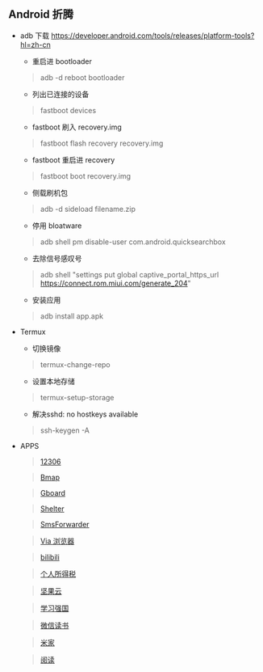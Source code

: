 ## Android 折腾

- adb 下载 https://developer.android.com/tools/releases/platform-tools?hl=zh-cn

  - 重启进 bootloader

  > adb -d reboot bootloader

  - 列出已连接的设备

  > fastboot devices

  - fastboot 刷入 recovery.img

  > fastboot flash recovery recovery.img

  - fastboot 重启进 recovery

  > fastboot boot recovery.img

  - 侧载刷机包

  > adb -d sideload filename.zip

  - 停用 bloatware

  > adb shell pm disable-user com.android.quicksearchbox

  - 去除信号感叹号

  > adb shell "settings put global captive_portal_https_url https://connect.rom.miui.com/generate_204"

  - 安装应用

  > adb install app.apk

- Termux
  - 切换镜像
  > termux-change-repo
  - 设置本地存储
  > termux-setup-storage
  - 解决sshd: no hostkeys available
  > ssh-keygen -A

- APPS

  > [12306](https://mobile.12306.cn/otsmobile/h5/otsbussiness/downloadapp/downloadapp.html)
  
  > [Bmap](http://www.bmaps.cn/)
  
  > [Gboard](https://gboard-go.cn.uptodown.com/android)
  
  > [Shelter](https://f-droid.org/packages/net.typeblog.shelter/)
  
  > [SmsForwarder](https://github.com/pppscn/SmsForwarder/releases)
  
  > [Via 浏览器](https://via-browser-fast-and-light-geek-best-choice.cn.uptodown.com/android)
  
  > [bilibili](https://com-bilibili-app-in.cn.uptodown.com/android)
  
  > [个人所得税](https://etax.chinatax.gov.cn/download/its.apk)
  
  > [坚果云](https://sj.qq.com/appdetail/nutstore.android?from_wxz=1)
  
  > [学习强国](https://h5.xuexi.cn/page/download.html)
  
  > [微信读书](https://weread.qq.com/web/redirect?from=NavBar)
  
  > [米家](https://g.home.mi.com/views/download-mihome.html)
  
  > [阅读](https://github.com/gedoor/legado/releases)
